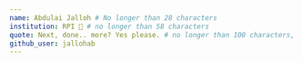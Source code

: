 ```yaml
---
name: Abdulai Jalloh # No longer than 28 characters
institution: RPI 🚩 # no longer than 58 characters
quote: Next, done.. more? Yes please. # no longer than 100 characters, avoid using quotes(") to guarantee the format remains the same.
github_user: jallohab
---
```

